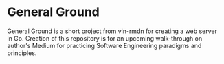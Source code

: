# General Ground

General Ground is a short project from vin-rmdn for creating a web server in Go.
Creation of this repository is for an upcoming walk-through on author's Medium
for practicing Software Engineering paradigms and principles.